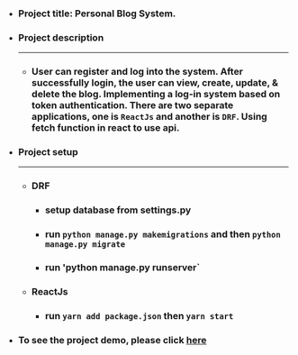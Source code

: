 - ### Project title: Personal Blog System.
- ### Project description<hr/>
  - ### User can register and log into the system. After successfully login, the user can view, create, update, & delete the blog. Implementing a log-in system based on token authentication. There are two separate applications, one is `ReactJs` and another is `DRF`. Using fetch function in react to use api.
- ### Project setup<hr/>
  - ### DRF
    - ### setup database from settings.py
    - ### run `python manage.py makemigrations` and then `python manage.py migrate`
    - ### run 'python manage.py runserver`
  - ### ReactJs
    - ### run `yarn add package.json` then `yarn start`
- ### To see the project demo, please click [here](https://react-001ta.herokuapp.com/)
